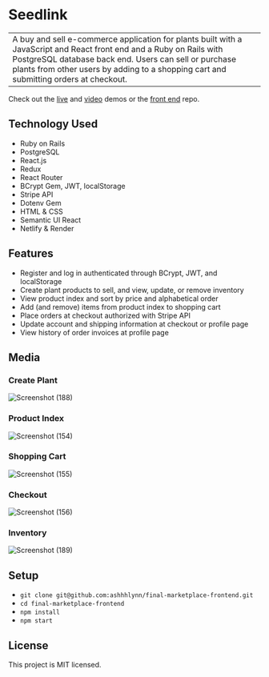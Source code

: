 # Seedlink 
<table>
<tr>
<td>
A buy and sell e-commerce application for plants built with a JavaScript and React front end and a Ruby on Rails with PostgreSQL database back end. Users can sell or purchase plants from other users by adding to a shopping cart and submitting orders at checkout. 
</td>
</tr>
</table>
Check out the <a href="https://seedlink.netlify.app/">live</a> and <a href="https://vimeo.com/923620570/fe65a6381c">video</a> demos or the <a href="https://github.com/ashhhlynn/final-marketplace-frontend">front end</a> repo.

## Technology Used
- Ruby on Rails
- PostgreSQL
- React.js
- Redux
- React Router
- BCrypt Gem, JWT, localStorage 
- Stripe API
- Dotenv Gem 
- HTML & CSS
- Semantic UI React
- Netlify & Render
  
## Features
- Register and log in authenticated through BCrypt, JWT, and localStorage
- Create plant products to sell, and view, update, or remove inventory
- View product index and sort by price and alphabetical order
- Add (and remove) items from product index to shopping cart
- Place orders at checkout authorized with Stripe API 
- Update account and shipping information at checkout or profile page
- View history of order invoices at profile page 
## Media 
### Create Plant
![Screenshot (188)](https://github.com/ashhhlynn/final-marketplace-api/assets/84604278/7c480060-a9c7-477d-a924-2a57ca2beeff)

### Product Index
![Screenshot (154)](https://github.com/ashhhlynn/final-marketplace-frontend/assets/84604278/2bb955fe-8166-4223-8beb-3c370fb890a9)

### Shopping Cart
![Screenshot (155)](https://github.com/ashhhlynn/final-marketplace-frontend/assets/84604278/3b28bdfa-68c4-4fc9-b720-c4ac64b09730)

### Checkout
![Screenshot (156)](https://github.com/ashhhlynn/final-marketplace-frontend/assets/84604278/b07a916d-24fa-4d23-a6ce-f74a38dd905f)

### Inventory
![Screenshot (189)](https://github.com/ashhhlynn/final-marketplace-api/assets/84604278/33efb745-9389-4378-bd0b-e99a8ea19be5)

## Setup
- ` git clone git@github.com:ashhhlynn/final-marketplace-frontend.git `
- ` cd final-marketplace-frontend `
- ` npm install `
- ` npm start `

## License
This project is MIT licensed. 
